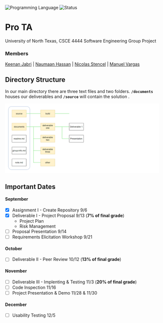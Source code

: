 <!-- using shields.io for status buttons -->
![Programming Language](https://img.shields.io/badge/Language-Javascript-blue.svg)
![Status](https://img.shields.io/badge/Version-0.0.1-brightgreen.svg)


# Pro TA
University of North Texas, CSCE 4444 Software Engineering Group Project 
### Members
[Keenan Jabri](#) | [Naumaan Hassan](#) | [Nicolas Stencel](#) | [Manuel Vargas](#)

## Directory Structure
In our main directory there are three text files and two folders. **`/documents`** houses our deliverables and **`/source`** will contain the solution
.

![directory structure](source/build/git/img/directory_structure.png)

## Important Dates
#### September
- [x] Assignment I - Create Repository 9/6
- [x] Deliverable I - Project Proposal 9/13 (**7% of final grade**)
   - Project Plan
   - Risk Management
- [ ] Proposal Presentation 9/14
- [ ] Requirements Elicitation Workshop 9/21

#### October
- [ ] Deliverable II - Peer Review 10/12 (**13% of final grade**)

#### November
- [ ] Deliverable III - Implenting & Testing 11/3 (**20% of final grade**)
- [ ] Code Inspection 11/16
- [ ] Project Presentation & Demo 11/28 & 11/30

#### December
- [ ] Usability Testing 12/5
